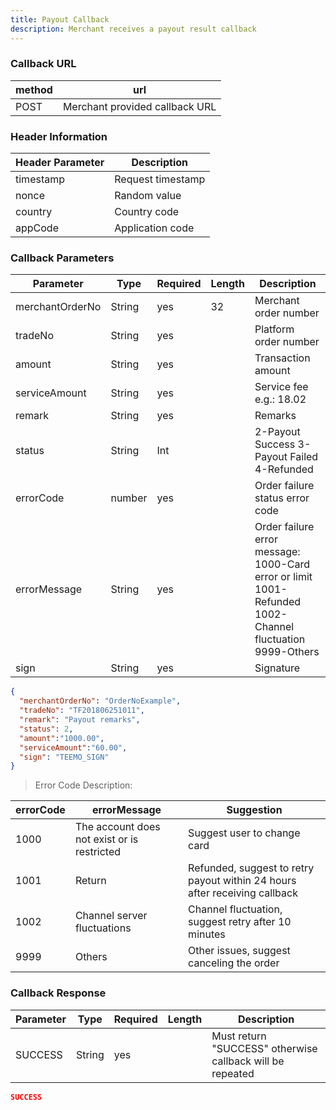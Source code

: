 ```yaml
---
title: Payout Callback
description: Merchant receives a payout result callback
---
```


### Callback URL

| method | url                            |
| ------ | ------------------------------ |
| POST   | Merchant provided callback URL |


### Header Information

| Header Parameter | Description       |
|-----------------|-------------------|
| timestamp       | Request timestamp |
| nonce          | Random value      |
| country        | Country code      |
| appCode        | Application code  |

### Callback Parameters

| Parameter       | Type   | Required | Length | Description                                                                                |
| -------------- | ------ | -------- | ------ | ------------------------------------------------------------------------------------------ |
| merchantOrderNo | String | yes      | 32     | Merchant order number                                                                      |
| tradeNo        | String | yes      |        | Platform order number                                                                      |
| amount         | String | yes      |        | Transaction amount                                                                         |
| serviceAmount  | String | yes      |        | Service fee e.g.: 18.02                                                                    |
| remark         | String | yes      |        | Remarks                                                                                    |
| status         | String | Int      |        | 2-Payout Success 3-Payout Failed 4-Refunded                                               |
| errorCode      | number | yes      |        | Order failure status error code                                                           |
| errorMessage   | String | yes      |        | Order failure error message: 1000-Card error or limit 1001-Refunded 1002-Channel fluctuation 9999-Others |
| sign           | String | yes      |        | Signature                                                                                 |

```json title="Callback Example"
{
  "merchantOrderNo": "OrderNoExample",
  "tradeNo": "TF201806251011",
  "remark": "Payout remarks",
  "status": 2,
  "amount":"1000.00",
  "serviceAmount":"60.00",
  "sign": "TEEMO_SIGN"
}
```

> Error Code Description:

| errorCode | errorMessage                                | Suggestion                                                                                |
| --------- | ------------------------------------------- | ----------------------------------------------------------------------------------------- |
| 1000      | The account does not exist or is restricted | Suggest user to change card                                                              |
| 1001      | Return                                      | Refunded, suggest to retry payout within 24 hours after receiving callback               |
| 1002      | Channel server fluctuations                 | Channel fluctuation, suggest retry after 10 minutes                                      |
| 9999      | Others                                      | Other issues, suggest canceling the order                                                |

### Callback Response

| Parameter | Type   | Required | Length | Description                                                          |
| --------- | ------ | -------- | ------ | -------------------------------------------------------------------- |
| SUCCESS   | String | yes      |        | Must return "SUCCESS" otherwise callback will be repeated            |

```json title="Response Example"
SUCCESS
```

